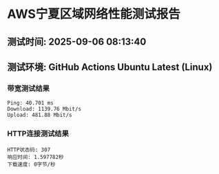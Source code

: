 # AWS宁夏区域网络性能测试报告
## 测试时间: 2025-09-06 08:13:40
## 测试环境: GitHub Actions Ubuntu Latest (Linux)

### 带宽测试结果
```
Ping: 40.701 ms
Download: 1139.76 Mbit/s
Upload: 481.88 Mbit/s
```

### HTTP连接测试结果
```
HTTP状态码: 307
响应时间: 1.597782秒
下载速度: 0字节/秒
```

